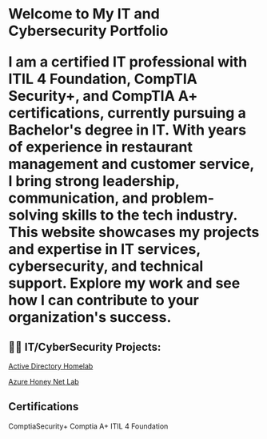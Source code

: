 <h1>Welcome to My IT and Cybersecurity Portfolio

I am a certified IT professional with ITIL 4 Foundation, CompTIA Security+, and CompTIA A+ certifications, currently pursuing a Bachelor's degree in IT. With years of experience in restaurant management and customer service, I bring strong leadership, communication, and problem-solving skills to the tech industry. This website showcases my projects and expertise in IT services, cybersecurity, and technical support. Explore my work and see how I can contribute to your organization's success.</h1>

<h2>👨‍💻 IT/CyberSecurity Projects:</h2>


[Active Directory Homelab](https://github.com/CyberPlataa/ActiveDirectoryHomeLab/blob/main/README.md)

[Azure Honey Net Lab](https://github.com/CyberPlataa/Azure-Honey-Net-Lab/blob/main/README.md)


## Certifications
ComptiaSecurity+
Comptia A+
ITIL 4 Foundation

[linkedin]: https://www.linkedin.com/in/alexis-martinez-184b85246/

